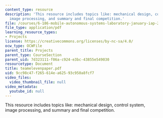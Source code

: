```yaml
---
content_type: resource
description: 'This resource includes topics like: mechanical design, control system,
  image processing, and summary and final competition.'
file: /courses/6-186-mobile-autonomous-systems-laboratory-january-iap-2005/9cc98c47f265614ea62593c950a8fcf7_teamelevenpaper.pdf
file_type: application/pdf
learning_resource_types:
- Projects
license: https://creativecommons.org/licenses/by-nc-sa/4.0/
ocw_type: OCWFile
parent_title: Projects
parent_type: CourseSection
parent_uid: 7d323111-f06a-c924-e3bc-43855e549030
resourcetype: Document
title: teamelevenpaper.pdf
uid: 9cc98c47-f265-614e-a625-93c950a8fcf7
video_files:
  video_thumbnail_file: null
video_metadata:
  youtube_id: null
---
```

This resource includes topics like: mechanical design, control system, image processing, and summary and final competition.